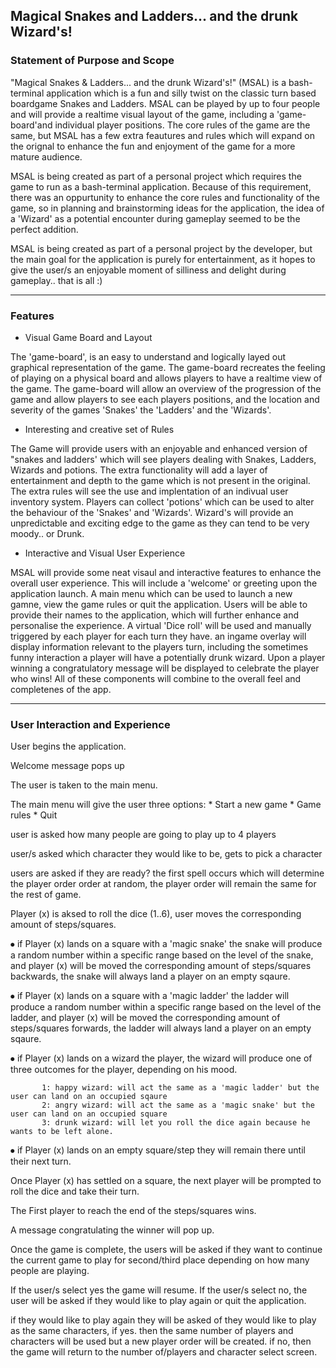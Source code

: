 
## Magical Snakes and Ladders... and the drunk Wizard's!


### Statement of Purpose and Scope

"Magical Snakes & Ladders... and the drunk Wizard's!" (MSAL) is a bash-terminal application which is a fun and silly twist on the classic turn based boardgame Snakes and Ladders. MSAL can be played by up to four people and will provide a realtime visual layout of the game, including a 'game-board'and individual player positions. The core rules of the game are the same, but MSAL has a few extra feautures and rules which will expand on the orignal to enhance the fun and enjoyment of the game for a more mature audience.

MSAL is being created as part of a personal project which requires the game to run as a bash-terminal application. Because of this requirement, there was an oppurtunity to enhance the core rules and functionality of the game, so in planning and brainstorming ideas for the application, the idea of a 'Wizard' as a potential encounter during gameplay seemed to be the perfect addition.

MSAL is being created as part of a personal project by the developer, but the main goal for the application is purely for entertainment, as it hopes to give the user/s an enjoyable moment of silliness and delight during gameplay.. that is all :)

------------------------------------------------------------------------------------------------------------------------------

### Features

* Visual Game Board and Layout

The 'game-board', is an easy to understand and logically layed out graphical representation of the game. The game-board recreates the feeling of playing on a physical board and allows players to have a realtime view of the game. The game-board will allow an overview of the progression of the game and allow players to see each players positions, and the location and severity of the games 'Snakes' the 'Ladders' and the 'Wizards'.


* Interesting and creative set of Rules

The Game will provide users with an enjoyable and enhanced version of "snakes and ladders' which will see players dealing with Snakes, Ladders, Wizards and potions. The extra functionality will add a layer of entertainment and depth to the game which is not present in the original. The extra rules will see the use and implentation of an indivual user inventory system. Players can collect 'potions' which can be used to alter the behaviour of the 'Snakes' and 'Wizards'. Wizard's will provide an unpredictable and exciting edge to the game as they can tend to be very moody.. or Drunk.



* Interactive and Visual User Experience

MSAL will provide some neat visaul and interactive features to enhance the overall user experience. This will include a 'welcome' or greeting upon the application launch. A main menu which can be used to launch a new gamne, view the game rules or quit the application. Users will be able to provide their names to the application, which will further enhance and personalise the experience. A virtual 'Dice roll' will be used and manually triggered by each player for each turn they have. an ingame overlay will display information relevant to the players turn, including the sometimes funny interaction a player will have a potentially drunk wizard. Upon a player winning a congratulatory message will be displayed to celebrate the player who wins! All of these components will combine to the overall feel and completenes of the app.


------------------------------------------------------------------------------------------------------------------------------


### User Interaction and Experience

User begins the application.

Welcome message pops up

The user is taken to the main menu.

The main menu will give the user three options: 
           * Start a new game
           * Game rules
           * Quit

user is asked how many people are going to play up to 4 players

user/s asked which character they would like to be, gets to pick a character

users are asked if they are ready?
the first spell occurs which will determine the player order order at random, the player order will remain the same for the rest of game.

Player (x) is aksed to roll the dice (1..6), user moves the corresponding amount of steps/squares. 

⦁	if Player (x) lands on a square with a 'magic snake' the snake will produce a random number within a specific range based on the level of the snake, and player (x) will be moved the corresponding amount of steps/squares backwards, the snake will always land a player on an empty sqaure.

⦁	if Player (x) lands on a square with a 'magic ladder' the ladder will produce a random number within a specific range based on the level of the ladder, and player (x) will be moved the corresponding amount of steps/squares forwards, the ladder will always land a player on an empty sqaure.

⦁	if Player (x) lands on a wizard the player, the wizard will produce one of three outcomes for the player, depending on his mood. 

           1: happy wizard: will act the same as a 'magic ladder' but the user can land on an occupied sqaure
           2: angry wizard: will act the same as a 'magic snake' but the user can land on an occupied square
           3: drunk wizard: will let you roll the dice again because he wants to be left alone.

⦁	if Player (x) lands on an empty square/step they will remain there until their next turn.

Once Player (x) has settled on a square, the next player will be prompted to roll the dice and take their turn.

The First player to reach the end of the steps/squares wins.

A message congratulating the winner will pop up.

Once the game is complete, the users will be asked if they want to continue the current game to play for second/third place depending on how many people are playing.

If the user/s select yes the game will resume. If the user/s select no, the user will be asked if they would like to play again or quit the application.

if they would like to play again they will be asked of they would like to play as the same characters, if yes. then the same number of players and characters will be used but a new player order will be created. if no, then the game will return to the number of/players and character select screen.








